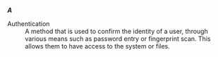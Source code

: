 _**A**_
<dl>
   <dt>	Authentication	</dt>
   <dd>	A method that is used to confirm the identity of a user, through various means such as password entry or fingerprint scan. This allows them to have access to the system or files.  	</dd>
</dl>

